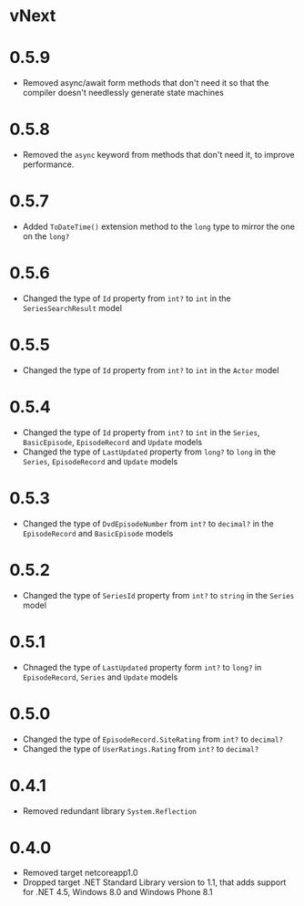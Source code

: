 # vNext

# 0.5.9
* Removed async/await form methods that don't need it so that the compiler doesn't needlessly generate state machines 

# 0.5.8
* Removed the `async` keyword from methods that don't need it, to improve performance.

# 0.5.7
* Added `ToDateTime()` extension method to the `long` type to mirror the one on the `long?`

# 0.5.6
* Changed the type of `Id` property from `int?` to `int` in the `SeriesSearchResult` model

# 0.5.5
* Changed the type of `Id` property from `int?` to `int` in the `Actor` model

# 0.5.4
* Changed the type of `Id` property from `int?` to `int` in the `Series`, `BasicEpisode`, `EpisodeRecord` and `Update` models
* Changed the type of `LastUpdated` property from `long?` to `long` in the `Series`, `EpisodeRecord` and `Update` models

# 0.5.3
* Changed the type of `DvdEpisodeNumber` from `int?` to `decimal?` in the `EpisodeRecord` and `BasicEpisode` models

# 0.5.2
* Changed the type of `SeriesId` property from `int?` to `string` in the `Series` model

# 0.5.1
* Chnaged the type of `LastUpdated` property form `int?` to `long?` in `EpisodeRecord`, `Series` and `Update` models

# 0.5.0
* Changed the type of `EpisodeRecord.SiteRating` from `int?` to `decimal?`
* Changed the type of `UserRatings.Rating` from `int?` to `decimal?`

# 0.4.1
* Removed redundant library `System.Reflection`

# 0.4.0
* Removed target netcoreapp1.0
* Dropped target .NET Standard Library version to 1.1, that adds support for .NET 4.5, Windows 8.0 and Windows Phone 8.1